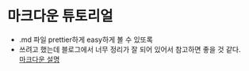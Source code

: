 # 마크다운 튜토리얼

- .md 파일 prettier하게 easy하게 볼 수 있또록
- 쓰려고 했는데 블로그에서 너무 정리가 잘 되어 있어서 참고하면 좋을 것 같다.  
[마크다운 설명](https://heropy.blog/2017/09/30/markdown/)